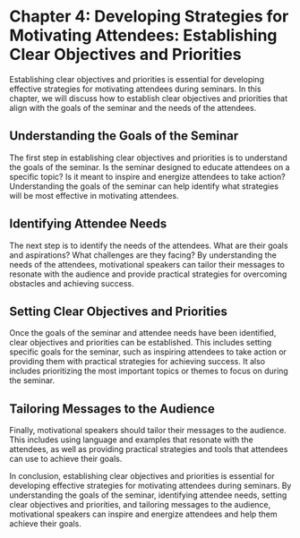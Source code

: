 Chapter 4: Developing Strategies for Motivating Attendees: Establishing Clear Objectives and Priorities
=======================================================================================================

Establishing clear objectives and priorities is essential for developing effective strategies for motivating attendees during seminars. In this chapter, we will discuss how to establish clear objectives and priorities that align with the goals of the seminar and the needs of the attendees.

Understanding the Goals of the Seminar
--------------------------------------

The first step in establishing clear objectives and priorities is to understand the goals of the seminar. Is the seminar designed to educate attendees on a specific topic? Is it meant to inspire and energize attendees to take action? Understanding the goals of the seminar can help identify what strategies will be most effective in motivating attendees.

Identifying Attendee Needs
--------------------------

The next step is to identify the needs of the attendees. What are their goals and aspirations? What challenges are they facing? By understanding the needs of the attendees, motivational speakers can tailor their messages to resonate with the audience and provide practical strategies for overcoming obstacles and achieving success.

Setting Clear Objectives and Priorities
---------------------------------------

Once the goals of the seminar and attendee needs have been identified, clear objectives and priorities can be established. This includes setting specific goals for the seminar, such as inspiring attendees to take action or providing them with practical strategies for achieving success. It also includes prioritizing the most important topics or themes to focus on during the seminar.

Tailoring Messages to the Audience
----------------------------------

Finally, motivational speakers should tailor their messages to the audience. This includes using language and examples that resonate with the attendees, as well as providing practical strategies and tools that attendees can use to achieve their goals.

In conclusion, establishing clear objectives and priorities is essential for developing effective strategies for motivating attendees during seminars. By understanding the goals of the seminar, identifying attendee needs, setting clear objectives and priorities, and tailoring messages to the audience, motivational speakers can inspire and energize attendees and help them achieve their goals.


